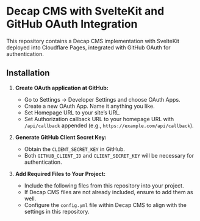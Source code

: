 # Decap CMS with SvelteKit and GitHub OAuth Integration

This repository contains a Decap CMS implementation with SvelteKit deployed into Cloudflare Pages, integrated with GitHub OAuth for authentication.

## Installation

1. **Create OAuth application at GitHub:**
   - Go to Settings -> Developer Settings and choose OAuth Apps.
   - Create a new OAuth App. Name it anything you like.
   - Set Homepage URL to your site’s URL.
   - Set Authorization callback URL to your homepage URL with `/api/callback` appended (e.g., `https://example.com/api/callback`).

2. **Generate GitHub Client Secret Key:**
   - Obtain the `CLIENT_SECRET_KEY` in GitHub.
   - Both `GITHUB_CLIENT_ID` and `CLIENT_SECRET_KEY` will be necessary for authentication.

3. **Add Required Files to Your Project:**
   - Include the following files from this repository into your project.
   - If Decap CMS files are not already included, ensure to add them as well.
   - Configure the `config.yml` file within Decap CMS to align with the settings in this repository.
